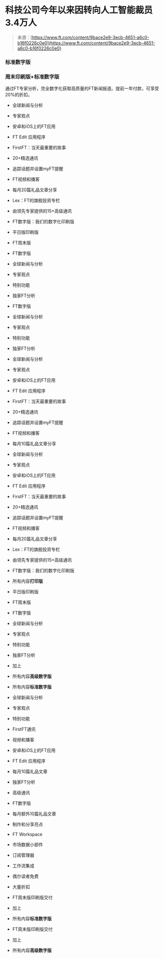 <!--yml

类别：未分类

日期：2024-05-27 14:48:08

-->

# 科技公司今年以来因转向人工智能裁员3.4万人

> 来源：[https://www.ft.com/content/9bace2e9-3ecb-4651-a6c0-b16f0226c0e0](https://www.ft.com/content/9bace2e9-3ecb-4651-a6c0-b16f0226c0e0)

### 标准数字版

### 周末印刷版+标准数字版

通过FT专家分析，完全数字化获取高质量的FT新闻报道。提前一年付款，可享受20%的折扣。

+   全球新闻与分析

+   专家观点

+   安卓和iOS上的FT应用

+   FT Edit 应用程序

+   FirstFT：当天最重要的故事

+   20+精选通讯

+   追踪话题并设置myFT提醒

+   FT视频和播客

+   每月20篇礼品文章分享

+   Lex：FT的旗舰投资专栏

+   由领先专家提供的15+高级通讯

+   FT数字版：我们的数字化印刷版

+   平日版印刷版

+   FT周末版

+   FT数字版

+   全球新闻与分析

+   专家观点

+   特别功能

+   独家FT分析

+   FT数字版

+   全球新闻与分析

+   专家观点

+   特别功能

+   独家FT分析

+   全球新闻与分析

+   专家观点

+   安卓和iOS上的FT应用

+   FT Edit 应用程序

+   FirstFT：当天最重要的故事

+   20+精选通讯

+   追踪话题并设置myFT提醒

+   FT视频和播客

+   每月10篇礼品文章分享

+   全球新闻与分析

+   专家观点

+   安卓和iOS上的FT应用

+   FT Edit 应用程序

+   FirstFT：当天最重要的故事

+   20+精选通讯

+   追踪话题并设置myFT提醒

+   FT视频和播客

+   每月20篇礼品文章分享

+   Lex：FT的旗舰投资专栏

+   由领先专家提供的15+高级通讯

+   FT数字版：我们的数字化印刷版

+   所有内容**打印版**

+   平日版印刷版

+   FT周末版

+   FT数字版

+   全球新闻与分析

+   专家观点

+   特别功能

+   独家FT分析

+   加上

+   所有内容**高级数字版**

+   所有内容**标准数字版**

+   全球新闻与分析

+   专家观点

+   特别功能

+   FirstFT通讯

+   视频和播客

+   安卓和iOS上的FT应用

+   FT Edit 应用程序

+   每月10篇礼品文章

+   独家FT分析

+   高级通讯

+   FT数字版

+   每月额外10篇礼品文章

+   制作和分享亮点

+   FT Workspace

+   市场数据小部件

+   订阅管理器

+   工作流集成

+   偶尔读者免费

+   大量折扣

+   FT周末版印刷版交付

+   加上

+   所有内容**标准数字版**

+   FT周末版印刷版交付

+   加上

+   所有内容**高级数字版**
